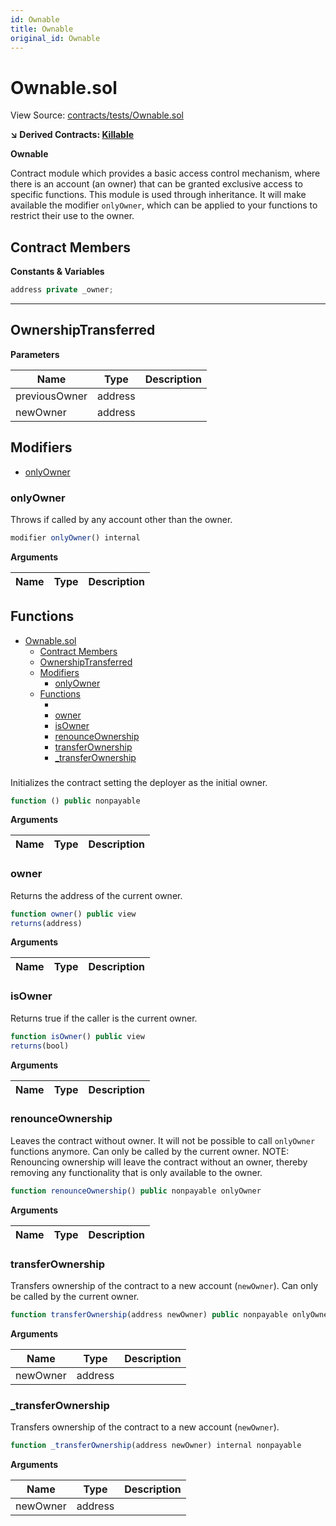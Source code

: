 ```yaml
---
id: Ownable
title: Ownable
original_id: Ownable
---
```


# Ownable.sol

View Source: [contracts/tests/Ownable.sol](https://github.com/vegaprotocol/MultisigControl/blob/solidoc/docs/Ownable.md)

**↘ Derived Contracts: [Killable](./Killable)**

**Ownable**

Contract module which provides a basic access control mechanism, where
 there is an account (an owner) that can be granted exclusive access to
 specific functions.
 This module is used through inheritance. It will make available the modifier
 `onlyOwner`, which can be applied to your functions to restrict their use to
 the owner.

## Contract Members
**Constants & Variables**

```js
address private _owner;
```
---

## OwnershipTransferred

**Parameters**

| Name        | Type           | Description  |
| ------------- |------------- | -----|
| previousOwner | address |  | 
| newOwner | address |  | 

## Modifiers

- [onlyOwner](#onlyowner)

### onlyOwner

Throws if called by any account other than the owner.

```js
modifier onlyOwner() internal
```

**Arguments**

| Name        | Type           | Description  |
| ------------- |------------- | -----|

## Functions

- [Ownable.sol](#ownablesol)
  - [Contract Members](#contract-members)
  - [OwnershipTransferred](#ownershiptransferred)
  - [Modifiers](#modifiers)
    - [onlyOwner](#onlyowner)
  - [Functions](#functions)
    - [](#)
    - [owner](#owner)
    - [isOwner](#isowner)
    - [renounceOwnership](#renounceownership)
    - [transferOwnership](#transferownership)
    - [_transferOwnership](#_transferownership)

### 

Initializes the contract setting the deployer as the initial owner.

```js
function () public nonpayable
```

**Arguments**

| Name        | Type           | Description  |
| ------------- |------------- | -----|

### owner

Returns the address of the current owner.

```js
function owner() public view
returns(address)
```

**Arguments**

| Name        | Type           | Description  |
| ------------- |------------- | -----|

### isOwner

Returns true if the caller is the current owner.

```js
function isOwner() public view
returns(bool)
```

**Arguments**

| Name        | Type           | Description  |
| ------------- |------------- | -----|

### renounceOwnership

Leaves the contract without owner. It will not be possible to call
 `onlyOwner` functions anymore. Can only be called by the current owner.
 NOTE: Renouncing ownership will leave the contract without an owner,
 thereby removing any functionality that is only available to the owner.

```js
function renounceOwnership() public nonpayable onlyOwner 
```

**Arguments**

| Name        | Type           | Description  |
| ------------- |------------- | -----|

### transferOwnership

Transfers ownership of the contract to a new account (`newOwner`).
 Can only be called by the current owner.

```js
function transferOwnership(address newOwner) public nonpayable onlyOwner 
```

**Arguments**

| Name        | Type           | Description  |
| ------------- |------------- | -----|
| newOwner | address |  | 

### _transferOwnership

Transfers ownership of the contract to a new account (`newOwner`).

```js
function _transferOwnership(address newOwner) internal nonpayable
```

**Arguments**

| Name        | Type           | Description  |
| ------------- |------------- | -----|
| newOwner | address |  | 

